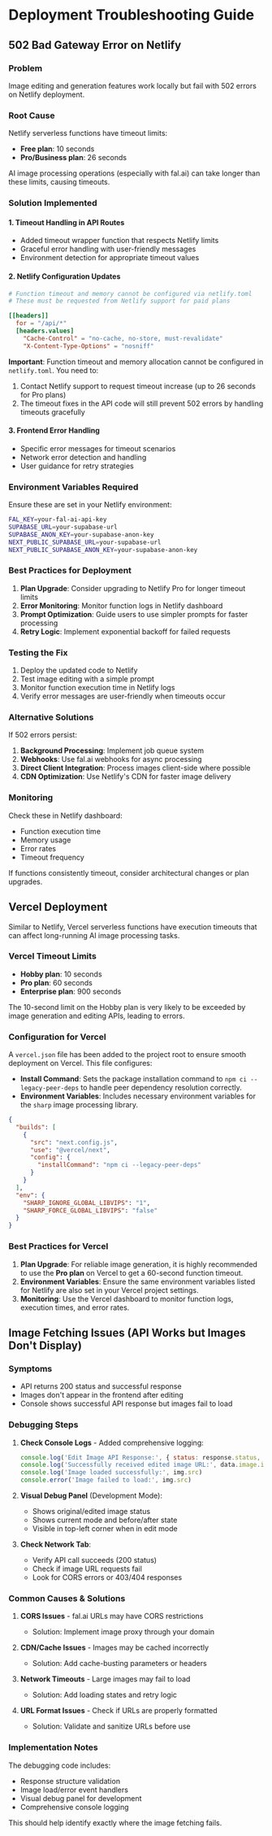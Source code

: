 # Deployment Troubleshooting Guide

## 502 Bad Gateway Error on Netlify

### Problem
Image editing and generation features work locally but fail with 502 errors on Netlify deployment.

### Root Cause
Netlify serverless functions have timeout limits:
- **Free plan**: 10 seconds
- **Pro/Business plan**: 26 seconds

AI image processing operations (especially with fal.ai) can take longer than these limits, causing timeouts.

### Solution Implemented

#### 1. Timeout Handling in API Routes
- Added timeout wrapper function that respects Netlify limits
- Graceful error handling with user-friendly messages
- Environment detection for appropriate timeout values

#### 2. Netlify Configuration Updates
```toml
# Function timeout and memory cannot be configured via netlify.toml
# These must be requested from Netlify support for paid plans

[[headers]]
  for = "/api/*"
  [headers.values]
    "Cache-Control" = "no-cache, no-store, must-revalidate"
    "X-Content-Type-Options" = "nosniff"
```

**Important**: Function timeout and memory allocation cannot be configured in `netlify.toml`. You need to:
1. Contact Netlify support to request timeout increase (up to 26 seconds for Pro plans)
2. The timeout fixes in the API code will still prevent 502 errors by handling timeouts gracefully

#### 3. Frontend Error Handling
- Specific error messages for timeout scenarios
- Network error detection and handling
- User guidance for retry strategies

### Environment Variables Required

Ensure these are set in your Netlify environment:

```bash
FAL_KEY=your-fal-ai-api-key
SUPABASE_URL=your-supabase-url
SUPABASE_ANON_KEY=your-supabase-anon-key
NEXT_PUBLIC_SUPABASE_URL=your-supabase-url
NEXT_PUBLIC_SUPABASE_ANON_KEY=your-supabase-anon-key
```

### Best Practices for Deployment

1. **Plan Upgrade**: Consider upgrading to Netlify Pro for longer timeout limits
2. **Error Monitoring**: Monitor function logs in Netlify dashboard
3. **Prompt Optimization**: Guide users to use simpler prompts for faster processing
4. **Retry Logic**: Implement exponential backoff for failed requests

### Testing the Fix

1. Deploy the updated code to Netlify
2. Test image editing with a simple prompt
3. Monitor function execution time in Netlify logs
4. Verify error messages are user-friendly when timeouts occur

### Alternative Solutions

If 502 errors persist:

1. **Background Processing**: Implement job queue system
2. **Webhooks**: Use fal.ai webhooks for async processing
3. **Direct Client Integration**: Process images client-side where possible
4. **CDN Optimization**: Use Netlify's CDN for faster image delivery

### Monitoring

Check these in Netlify dashboard:
- Function execution time
- Memory usage
- Error rates
- Timeout frequency

If functions consistently timeout, consider architectural changes or plan upgrades.

## Vercel Deployment

Similar to Netlify, Vercel serverless functions have execution timeouts that can affect long-running AI image processing tasks.

### Vercel Timeout Limits
- **Hobby plan**: 10 seconds
- **Pro plan**: 60 seconds
- **Enterprise plan**: 900 seconds

The 10-second limit on the Hobby plan is very likely to be exceeded by image generation and editing APIs, leading to errors.

### Configuration for Vercel

A `vercel.json` file has been added to the project root to ensure smooth deployment on Vercel. This file configures:
- **Install Command**: Sets the package installation command to `npm ci --legacy-peer-deps` to handle peer dependency resolution correctly.
- **Environment Variables**: Includes necessary environment variables for the `sharp` image processing library.

```json
{
  "builds": [
    {
      "src": "next.config.js",
      "use": "@vercel/next",
      "config": {
        "installCommand": "npm ci --legacy-peer-deps"
      }
    }
  ],
  "env": {
    "SHARP_IGNORE_GLOBAL_LIBVIPS": "1",
    "SHARP_FORCE_GLOBAL_LIBVIPS": "false"
  }
}
```

### Best Practices for Vercel

1.  **Plan Upgrade**: For reliable image generation, it is highly recommended to use the **Pro plan** on Vercel to get a 60-second function timeout.
2.  **Environment Variables**: Ensure the same environment variables listed for Netlify are also set in your Vercel project settings.
3.  **Monitoring**: Use the Vercel dashboard to monitor function logs, execution times, and error rates.

## Image Fetching Issues (API Works but Images Don't Display)

### Symptoms
- API returns 200 status and successful response
- Images don't appear in the frontend after editing
- Console shows successful API response but images fail to load

### Debugging Steps

1. **Check Console Logs** - Added comprehensive logging:
   ```javascript
   console.log('Edit Image API Response:', { status: response.status, data })
   console.log('Successfully received edited image URL:', data.image.image_url)
   console.log('Image loaded successfully:', img.src)
   console.error('Image failed to load:', img.src)
   ```

2. **Visual Debug Panel** (Development Mode):
   - Shows original/edited image status
   - Shows current mode and before/after state
   - Visible in top-left corner when in edit mode

3. **Check Network Tab**:
   - Verify API call succeeds (200 status)
   - Check if image URL requests fail
   - Look for CORS errors or 403/404 responses

### Common Causes & Solutions

1. **CORS Issues** - fal.ai URLs may have CORS restrictions
   - Solution: Implement image proxy through your domain
   
2. **CDN/Cache Issues** - Images may be cached incorrectly
   - Solution: Add cache-busting parameters or headers
   
3. **Network Timeouts** - Large images may fail to load
   - Solution: Add loading states and retry logic
   
4. **URL Format Issues** - Check if URLs are properly formatted
   - Solution: Validate and sanitize URLs before use

### Implementation Notes

The debugging code includes:
- Response structure validation
- Image load/error event handlers  
- Visual debug panel for development
- Comprehensive console logging

This should help identify exactly where the image fetching fails. 